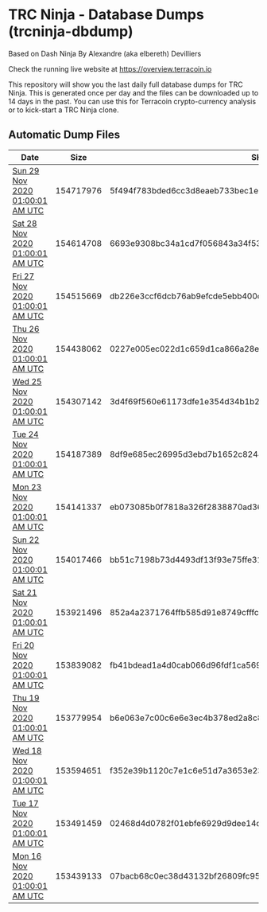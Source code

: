 # TRC Ninja - Database Dumps (trcninja-dbdump)
Based on Dash Ninja By Alexandre (aka elbereth) Devilliers

Check the running live website at https://overview.terracoin.io

This repository will show you the last daily full database dumps for TRC Ninja. This is generated once per day and the files can be downloaded up to 14 days in the past.
You can use this for Terracoin crypto-currency analysis or to kick-start a TRC Ninja clone.


## Automatic Dump Files
| Date | Size | SHA256 |
|--|--|--|
| [Sun 29 Nov 2020 01:00:01 AM UTC]() | 154717976 | 5f494f783bded6cc3d8eaeb733bec1e8c83d346ba6883cc68206a7dc4ddb8874 | 
| [Sat 28 Nov 2020 01:00:01 AM UTC]() | 154614708 | 6693e9308bc34a1cd7f056843a34f53dcf13cdc3c59ff034edb2f137e86992d2 | 
| [Fri 27 Nov 2020 01:00:01 AM UTC]() | 154515669 | db226e3ccf6dcb76ab9efcde5ebb400d21746a51f7d638fb80163ee7720ab7c1 | 
| [Thu 26 Nov 2020 01:00:01 AM UTC]() | 154438062 | 0227e005ec022d1c659d1ca866a28ec2530907f79f079f0ea1c9be9731eaedf4 | 
| [Wed 25 Nov 2020 01:00:01 AM UTC]() | 154307142 | 3d4f69f560e61173dfe1e354d34b1b2431b62754d7b22c62985b89afecc0e5dd | 
| [Tue 24 Nov 2020 01:00:01 AM UTC]() | 154187389 | 8df9e685ec26995d3ebd7b1652c824451ba54225223164b22889ba8fb9a2b4f7 | 
| [Mon 23 Nov 2020 01:00:01 AM UTC]() | 154141337 | eb073085b0f7818a326f2838870ad36138f2869ea412be0eed2fae7c0309d151 | 
| [Sun 22 Nov 2020 01:00:01 AM UTC]() | 154017466 | bb51c7198b73d4493df13f93e75ffe31435e0f9fb1ff4f2f147b9fecfaeb6b1f | 
| [Sat 21 Nov 2020 01:00:01 AM UTC]() | 153921496 | 852a4a2371764ffb585d91e8749cfffc8b8b5cf846379e7f6c650936e5d13d8c | 
| [Fri 20 Nov 2020 01:00:01 AM UTC]() | 153839082 | fb41bdead1a4d0cab066d96fdf1ca56974056d9a20b977198838e063dfa44e57 | 
| [Thu 19 Nov 2020 01:00:01 AM UTC]() | 153779954 | b6e063e7c00c6e6e3ec4b378ed2a8c8f0db6211f794e7f88bf2e84f7e3cf2856 | 
| [Wed 18 Nov 2020 01:00:01 AM UTC]() | 153594651 | f352e39b1120c7e1c6e51d7a3653e238f0f2c862a0e3559805ea0e1b801ad33b | 
| [Tue 17 Nov 2020 01:00:01 AM UTC]() | 153491459 | 02468d4d0782f01ebfe6929d9dee14c6d049dced3e496b6679c02401debfb8b7 | 
| [Mon 16 Nov 2020 01:00:01 AM UTC]() | 153439133 | 07bacb68c0ec38d43132bf26809fc95de529659b7191741818055abb9ab1285f | 
